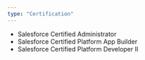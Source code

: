 ```yaml
---
type: "Certification"
---
```


* Salesforce Certified Administrator
* Salesforce Certified Platform App Builder
* Salesforce Certified Platform Developer II